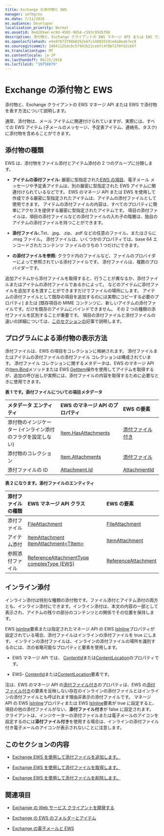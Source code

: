 ```yaml
---
title: Exchange の添付物と EWS
manager: sethgros
ms.date: 7/11/2016
ms.audience: Developer
localization_priority: Normal
ms.assetid: 8e4289a4-ec9d-4502-9854-c593c95d5f98
description: 添付物と、Exchange クライアントの EWS マネージ API または EWS で添付物を表す方法について説明します。
ms.openlocfilehash: e4a97873798b8252e6fc14003519ce8a0eab7ec8
ms.sourcegitcommit: 34041125dc8c5f993b21cebfc4f8b72f0fd2cb6f
ms.translationtype: MT
ms.contentlocale: ja-JP
ms.lasthandoff: 06/25/2018
ms.locfileid: "19758879"
---
```

# <a name="attachments-and-ews-in-exchange"></a>Exchange の添付物と EWS

添付物と、Exchange クライアントの EWS マネージ API または EWS で添付物を表す方法について説明します。
  
通常、添付物は、メール アイテムに関連付けられていますが、実際には、すべての EWS アイテム (子メールのメッセージ、予定表アイテム、連絡先、タスク) に添付物を含めることができます。
  
## <a name="types-of-attachments"></a>添付物の種類

EWS は、添付物をファイル添付とアイテム添付の 2 つのグループに分類します。
  
- **アイテムの添付ファイル:** 厳密に型指定された[EWS の項目](folders-and-items-in-ews-in-exchange.md)、電子メール メッセージや予定表アイテムは、別の厳密に型指定された EWS アイテムに関連付けられているなどです。 EWS のマネージ API または EWS を使用して作成できる厳密に型指定されたアイテムは、アイテムの添付ファイルとして使用できます。 アイテムの添付ファイルの内容は、すべてのプロパティに簡単にアクセスを提供する厳密に型指定されたアイテムです。 項目の添付ファイルは、項目の添付ファイルなどの添付ファイルの入れ子の階層は、独自のアイテムの添付ファイルを持つことができます。
    
- **添付ファイル:**.Txt、.jpg、.zip、.pdf などの任意のファイル、またはさらに .msg ファイル。 添付ファイルは、いくつかのプロパティでは、base 64 エンコードされたコンテンツ ファイルのうちの 1 つだけにできます。 
    
- **の添付ファイルを参照:** クラウド内のファイルなど、ファイルのプロバイダーによって参照されている添付ファイルです。 添付ファイルは、複数のプロバイダーです。 
    
追加アイテムから添付ファイルを取得すると、行うことが異なるか、添付ファイルまたはアイテムの添付ファイルであるかによって。 などのアイテムに添付ファイルを追加するを渡すことができますだけでファイルの場所にします。 アイテムの添付ファイルとして既存の項目を追加するのには実際にコピーする必要のプロパティ] または [既存項目の MIME コンテンツに、新しいアイテムの添付ファイルです。だけを既存のアイテムにバインドできません。 その 2 つの種類の添付ファイルを区別することが重要です。 項目の添付ファイルと添付ファイルの違いの詳細については、[このセクションの](#bk_inthissection)記事で説明します。
  
## <a name="how-are-attachments-represented-programmatically"></a>プログラムによる添付物の表示方法

添付ファイルは、EWS の項目をコレクションに格納されます。 添付ファイルまたはアイテムの添付ファイルの添付ファイル コレクションは構成されています。 添付ファイル コレクションに関するメタデータは、EWS のマネージ API の[Item.Bind](http://msdn.microsoft.com/en-us/library/microsoft.exchange.webservices.data.item.bind%28v=exchg.80%29.aspx)メソッドまたは EWS [GetItem](http://msdn.microsoft.com/library/e3590b8b-c2a7-4dad-a014-6360197b68e4%28Office.15%29.aspx)操作を使用してアイテムを取得するが、追加の呼び出しが実際には、添付ファイルの内容を取得するために必要なときに使用できます。 
  
**表 1 です。添付ファイルについての項目メタデータ**

|**メタデータ エンティティ**|**EWS のマネージ API のプロパティ**|**EWS の要素**|
|:-----|:-----|:-----|
|添付物のインジケーター (インライン添付のフラグを設定しない)  <br/> |[Item.HasAttachments](http://msdn.microsoft.com/en-us/library/microsoft.exchange.webservices.data.item.hasattachments%28v=exchg.80%29.aspx) <br/> |[添付ファイル付き](http://msdn.microsoft.com/library/538b7a85-11d7-4daa-8458-09b540760e8b%28Office.15%29.aspx) <br/> |
|添付物のコレクション  <br/> |[Item.Attachments](http://msdn.microsoft.com/en-us/library/microsoft.exchange.webservices.data.item.attachments%28v=exchg.80%29.aspx) <br/> |[添付ファイル](http://msdn.microsoft.com/library/b470e614-34bb-44f0-8790-7ddbdcbbd29d%28Office.15%29.aspx) <br/> |
|添付ファイルの ID  <br/> |[Attachment.Id](http://msdn.microsoft.com/en-us/library/microsoft.exchange.webservices.data.attachment.id%28v=exchg.80%29.aspx) <br/> |[AttachmentId](http://msdn.microsoft.com/library/55a5fd77-60d1-40fa-8144-770600cedc6a%28Office.15%29.aspx) <br/> |
   
**表 2 になります。添付ファイルのエンティティ**

|**添付ファイルの種類**|**EWS マネージ API クラス**|**EWS の要素**|
|:-----|:-----|:-----|
|添付ファイル  <br/> |[FileAttachment](http://msdn.microsoft.com/en-us/library/microsoft.exchange.webservices.data.fileattachment%28v=exchg.80%29.aspx) <br/> |[FileAttachment](http://msdn.microsoft.com/library/3ecea174-73d1-47fd-8917-6065cef1d565%28Office.15%29.aspx) <br/> |
|アイテム添付  <br/> |[ItemAttachment](http://msdn.microsoft.com/en-us/library/microsoft.exchange.webservices.data.itemattachment%28v=exchg.80%29.aspx) <br/> [ItemAttachment\<TItem\>](http://msdn.microsoft.com/en-us/library/dd635165%28v=exchg.80%29.aspx) <br/> |[ItemAttachment](http://msdn.microsoft.com/library/089ee599-f45e-46f5-a18a-5cfb3d2851ff%28Office.15%29.aspx) <br/> |
|参照添付ファイル  <br/> |[ReferenceAttachmentType complexType (EWS)](http://msdn.microsoft.com/library/18bfa012-e903-d7f3-528a-31ccceb65463%28Office.15%29.aspx) <br/> |[ReferenceAttachment](http://msdn.microsoft.com/library/b9bde862-6b75-4a81-8033-00a47be4dc2f%28Office.15%29.aspx) <br/> |
   
## <a name="inline-attachments"></a>インライン添付

インライン添付は特別な種類の添付物です。ファイル添付とアイテム添付の両方とも、インライン添付にできます。インライン添付は、本文の内容の一部として表示され、アイテムの残りの部分のコンテンツとの関係でその位置を保持します。  
  
EWS [IsInline](http://msdn.microsoft.com/library/5e7712c8-372a-4a16-be64-360c5ff3961a%28Office.15%29.aspx)要素または指定されたマネージ API の EWS [IsInline](http://msdn.microsoft.com/en-us/library/microsoft.exchange.webservices.data.attachment.isinline%28v=exchg.80%29.aspx)プロパティが設定されている場合、添付ファイルはインラインの添付ファイルを true にします。 インラインの添付ファイルは、インラインの添付ファイルの場所を識別するのには、次の省略可能なプロパティと要素を使用します。 
  
- EWS マネージ API では、 [ContentId](http://msdn.microsoft.com/en-us/library/microsoft.exchange.webservices.data.attachment.contentid%28v=exchg.80%29.aspx)または[ContentLocation](http://msdn.microsoft.com/en-us/library/microsoft.exchange.webservices.data.attachment.contentlocation%28v=exchg.80%29.aspx)のプロパティです。 
    
- EWS- [ContentId](http://msdn.microsoft.com/library/bc59100d-6079-414b-a6e0-7c15feaa3184%28Office.15%29.aspx)または[ContentLocation](http://msdn.microsoft.com/library/d91cf587-24e3-4c13-8784-5ca29787cca7%28Office.15%29.aspx)要素です。 
    
注は、EWS のマネージ API の[添付ファイル付き](http://msdn.microsoft.com/en-us/library/microsoft.exchange.webservices.data.item.hasattachments%28v=exchg.80%29.aspx)のプロパティは、EWS の[添付ファイル付き](http://msdn.microsoft.com/library/538b7a85-11d7-4daa-8458-09b540760e8b%28Office.15%29.aspx)の要素を反映しない存在のインラインの添付ファイルとはインラインの添付ファイルとも呼ばれます理由非表示の添付ファイルです。 マネージ API の EWS [IsInline](http://msdn.microsoft.com/en-us/library/microsoft.exchange.webservices.data.attachment.isinline%28v=exchg.80%29.aspx)プロパティまたは EWS [IsInline](http://msdn.microsoft.com/library/5e7712c8-372a-4a16-be64-360c5ff3961a%28Office.15%29.aspx)要素が true に設定すると、項目の他の添付ファイルがない、**添付ファイル付き**が false に設定されます。 クライアントは、インジケーターの添付ファイルまたは電子メールのアイコンを設定するのには**添付ファイル付き**を使用する場合は、インラインの添付ファイル付き電子メールのアイコンが表示されないことに注意します。 
  
## <a name="in-this-section"></a>このセクションの内容
<a name="bk_inthissection"> </a>

- [Exchange EWS を使用して添付ファイルを追加します。](how-to-add-attachments-by-using-ews-in-exchange.md)
    
- [Exchange EWS を使用して添付ファイルを取得します。](how-to-get-attachments-by-using-ews-in-exchange.md)
    
- [Exchange EWS を使用して添付ファイルを削除します。](how-to-delete-attachments-by-using-ews-in-exchange.md)
    
## <a name="see-also"></a>関連項目
<a name="bk_additionalresources"> </a>

- [Exchange の Web サービス クライアントを開発する](develop-web-service-clients-for-exchange.md)
    
- [Exchange の EWS のフォルダーとアイテム](folders-and-items-in-ews-in-exchange.md)
    
- [Exchange の電子メールと EWS](email-and-ews-in-exchange.md)
    

